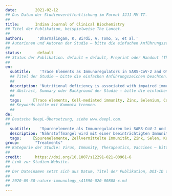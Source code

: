 ```yaml
---
date:        2021-02-12
## Das Datum der Studienveröffentlichung im Format JJJJ-MM-TT.
##
title:       Indian Journal of Clinical Biochemistry  
## Titel der Publikation, beispielweise The Lancet.
##
authors:      'Dharmalingam, K, Birdi, A, Tomo, S, et al.'
## Autorinnen und Autoren der Studie – bitte die einfachen Anführungszeichen beachten!
##
status:       default
## Status der Publikation. default = default, Preprint oder Handout (Thesenpapier)
##
en:
  subtitle:    'Trace Elements as Immunoregulators in SARS-CoV-2 and Other Viral Infections'
  ## Titel der Studie – bitte die einfachen Anführungszeichen beachten!
  ##
  description: 'Nutritional deficiency is associated with impaired immunity and increased susceptibility to infections. The complex interactions of trace elements with the macromolecules trigger the effective immune response against the viral diseases. The outcome of various viral infections along with susceptibility is affected by trace elements such as zinc, selenium, iron, copper, etc. due to their immuno-modulatory effects. Available electronic databases have been comprehensively searched for articles published with full text available and with the key words “Trace elements”, “COVID-19”, “Viral Infections” and “Immune Response” (i.e. separately Zn, Se, Fe, Cu, Mn, Mo, Cr, Li, Ni, Co) appearing in the title and abstract. On the basis of available articles we have explored the role of trace elements in viral infections with special reference to COVID-19 and their interactions with the immune system. Zinc, selenium and other trace elements are vital to triggerTH1 cells and cytokine-mediated immune response for substantial production of proinflammatory cytokines. The antiviral activity of some trace elements is attributed to their inhibitory effect on viral entry, replication and other downstream processes. Trace elements having antioxidants activity not only regulate host immune responses, but also modify the viral genome. Adequate dietary intake of trace elements is essential for activation, development, differentiation and numerous functions.'
  ## Abstract, Summary oder Background der Studie – bitte die einfachen Anführungszeichen beachten!
  ##
  tags:     [Trace elements, Cell-mediated immunity, Zinc, Selenium, Copper, Manganese, Cytokines, Reactive oxygen species, COVID-19]
  ## Keywords bitte mit Kommata trennen.
  ##
de: 
## Deutsche DeepL-Übersetzung, siehe www.deepl.com.
##
  subtitle:    'Spurenelemente als Immunregulatoren bei SARS-CoV-2 und anderen viralen Infektionen'
  description: 'Nährstoffmangel wird mit einer beeinträchtigten Immunität und einer erhöhten Anfälligkeit für Infektionen in Verbindung gebracht. Die komplexen Wechselwirkungen von Spurenelementen mit den Makromolekülen lösen die wirksame Immunantwort gegen Viruserkrankungen aus. Der Ausgang verschiedener Virusinfektionen und die Anfälligkeit werden durch Spurenelemente wie Zink, Selen, Eisen, Kupfer usw. aufgrund ihrer immunmodulatorischen Wirkung beeinflusst. Die verfügbaren elektronischen Datenbanken wurden umfassend nach Artikeln durchsucht, die im Volltext veröffentlicht wurden und in denen die Schlüsselwörter "Spurenelemente", "COVID-19", "Virusinfektionen" und "Immunantwort" (d. h. separat Zn, Se, Fe, Cu, Mn, Mo, Cr, Li, Ni, Co) im Titel und in der Zusammenfassung vorkommen. Auf der Grundlage der verfügbaren Artikel haben wir die Rolle der Spurenelemente bei Virusinfektionen unter besonderer Berücksichtigung von COVID-19 und ihrer Wechselwirkungen mit dem Immunsystem untersucht. Zink, Selen und andere Spurenelemente sind für die Auslösung vonTH1 -Zellen und die zytokinvermittelte Immunantwort von entscheidender Bedeutung für die Produktion proinflammatorischer Zytokine. Die antivirale Aktivität einiger Spurenelemente wird auf ihre hemmende Wirkung auf den Eintritt des Virus, seine Replikation und andere nachgeschaltete Prozesse zurückgeführt. Spurenelemente mit antioxidativer Wirkung regulieren nicht nur die Immunantwort des Wirts, sondern verändern auch das virale Genom. Eine angemessene Zufuhr von Spurenelementen über die Nahrung ist für die Aktivierung, Entwicklung, Differenzierung und zahlreiche Funktionen von wesentlicher Bedeutung.'
  tags:     [Spurenelemente, Zellvermittelte Immunität, Zink, Selen, Kupfer, Mangan, Zytokine, Reaktive Sauerstoffspezies, COVID-19]
group:       "Treatments"
## Kategorie der Studie: Virus, Immunity, Therapeutics, Vaccines – bitte die Anführungszeichen beachten!
##
credit:      https://doi.org/10.1007/s12291-021-00961-6
## Link zur Studien-Website.
##
## Der Dateinamen setzt sich aus Datum, Titel der Publikation, DOI-ID der Studie (nach dem letzten Slash) und der Dateiendung zusammen. Bitte den Unterstrich vor der DOI-ID beachten!
##
## 2020-09-30-nature-immunology_s41590-020-00808-x.md
##
---
```

